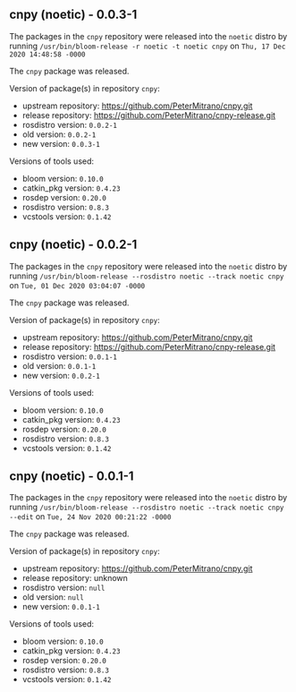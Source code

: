 ## cnpy (noetic) - 0.0.3-1

The packages in the `cnpy` repository were released into the `noetic` distro by running `/usr/bin/bloom-release -r noetic -t noetic cnpy` on `Thu, 17 Dec 2020 14:48:58 -0000`

The `cnpy` package was released.

Version of package(s) in repository `cnpy`:

- upstream repository: https://github.com/PeterMitrano/cnpy.git
- release repository: https://github.com/PeterMitrano/cnpy-release.git
- rosdistro version: `0.0.2-1`
- old version: `0.0.2-1`
- new version: `0.0.3-1`

Versions of tools used:

- bloom version: `0.10.0`
- catkin_pkg version: `0.4.23`
- rosdep version: `0.20.0`
- rosdistro version: `0.8.3`
- vcstools version: `0.1.42`


## cnpy (noetic) - 0.0.2-1

The packages in the `cnpy` repository were released into the `noetic` distro by running `/usr/bin/bloom-release --rosdistro noetic --track noetic cnpy` on `Tue, 01 Dec 2020 03:04:07 -0000`

The `cnpy` package was released.

Version of package(s) in repository `cnpy`:

- upstream repository: https://github.com/PeterMitrano/cnpy.git
- release repository: https://github.com/PeterMitrano/cnpy-release.git
- rosdistro version: `0.0.1-1`
- old version: `0.0.1-1`
- new version: `0.0.2-1`

Versions of tools used:

- bloom version: `0.10.0`
- catkin_pkg version: `0.4.23`
- rosdep version: `0.20.0`
- rosdistro version: `0.8.3`
- vcstools version: `0.1.42`


## cnpy (noetic) - 0.0.1-1

The packages in the `cnpy` repository were released into the `noetic` distro by running `/usr/bin/bloom-release --rosdistro noetic --track noetic cnpy --edit` on `Tue, 24 Nov 2020 00:21:22 -0000`

The `cnpy` package was released.

Version of package(s) in repository `cnpy`:

- upstream repository: https://github.com/PeterMitrano/cnpy.git
- release repository: unknown
- rosdistro version: `null`
- old version: `null`
- new version: `0.0.1-1`

Versions of tools used:

- bloom version: `0.10.0`
- catkin_pkg version: `0.4.23`
- rosdep version: `0.20.0`
- rosdistro version: `0.8.3`
- vcstools version: `0.1.42`


